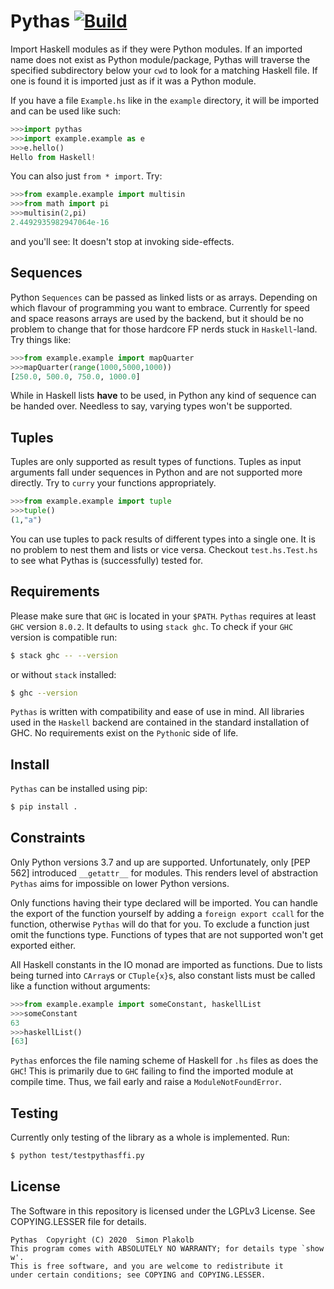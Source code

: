 # Pythas [![Build](https://img.shields.io/travis/pinselimo/Pythas.svg)](https://travis-ci.org/pinselimo/Pythas)

Import Haskell modules as if they were Python modules. If an imported name does not exist as Python module/package, Pythas will traverse the specified subdirectory below your ```cwd``` to look for a matching Haskell file. If one is found it is imported just as if it was a Python module.

If you have a file ```Example.hs``` like in the ```example``` directory, it will be imported and can be used like such:

~~~python
>>>import pythas
>>>import example.example as e
>>>e.hello()
Hello from Haskell!
~~~

You can also just ```from * import```. Try:

~~~python
>>>from example.example import multisin
>>>from math import pi
>>>multisin(2,pi)
2.4492935982947064e-16
~~~

and you'll see: It doesn't stop at invoking side-effects.

## Sequences

Python ```Sequences``` can be passed as linked lists or as arrays. Depending on which flavour of programming you want to embrace. Currently for speed and space reasons arrays are used by the backend, but it should be no problem to change that for those hardcore FP nerds stuck in ```Haskell```-land.
Try things like:

~~~python
>>>from example.example import mapQuarter
>>>mapQuarter(range(1000,5000,1000))
[250.0, 500.0, 750.0, 1000.0]
~~~

While in Haskell lists **have** to be used, in Python any kind of sequence can be handed over. Needless to say, varying types won't be supported.

## Tuples

Tuples are only supported as result types of functions. Tuples as input arguments fall under sequences in Python and are not supported more directly. Try to ```curry``` your functions appropriately. 

~~~python
>>>from example.example import tuple
>>>tuple()
(1,"a")
~~~

You can use tuples to pack results of different types into a single one. It is no problem to nest them and lists or vice versa. Checkout ```test.hs.Test.hs``` to see what Pythas is (successfully) tested for.

## Requirements

Please make sure that ```GHC``` is located in your ```$PATH```. ```Pythas``` requires at least ```GHC``` version ```8.0.2```. It defaults to using ```stack ghc```. To check if your ```GHC``` version is compatible run:

~~~bash
$ stack ghc -- --version
~~~

or without ```stack``` installed:

~~~bash
$ ghc --version
~~~

```Pythas``` is written with compatibility and ease of use in mind. All libraries used in the ```Haskell``` backend are contained in the standard installation of GHC. No requirements exist on the ```Python```ic side of life.

## Install

```Pythas``` can be installed using pip:

~~~sh
$ pip install .
~~~

## Constraints

Only Python versions 3.7 and up are supported. Unfortunately, only [PEP 562] introduced ```__getattr__``` for modules. This renders level of abstraction ```Pythas``` aims for impossible on lower Python versions.

Only functions having their type declared will be imported. You can handle the export of the function yourself by adding a ```foreign export ccall``` for the function, otherwise ```Pythas``` will do that for you. To exclude a function just omit the functions type. Functions of types that are not supported won't get exported either.

All Haskell constants in the IO monad are imported as functions. Due to lists being turned into ```CArray```s or ```CTuple{x}```s, also constant lists must be called like a function without arguments:

~~~python
>>>from example.example import someConstant, haskellList
>>>someConstant
63
>>>haskellList()
[63]
~~~

 ```Pythas``` enforces the file naming scheme of Haskell for  ```.hs``` files as does the ```GHC```! This is primarily due to  ```GHC``` failing to find the imported module at compile time. Thus, we fail early and raise a ```ModuleNotFoundError```.

## Testing

Currently only testing of the library as a whole is implemented. Run:

~~~bash
$ python test/testpythasffi.py
~~~

## License

The Software in this repository is licensed under the LGPLv3 License.
See COPYING.LESSER file for details.

    Pythas  Copyright (C) 2020  Simon Plakolb
    This program comes with ABSOLUTELY NO WARRANTY; for details type `show w'.
    This is free software, and you are welcome to redistribute it
    under certain conditions; see COPYING and COPYING.LESSER.


